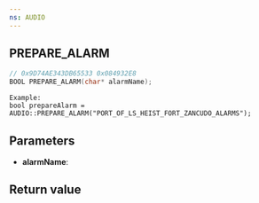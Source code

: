 ```yaml
---
ns: AUDIO
---
```

## PREPARE_ALARM

```c
// 0x9D74AE343DB65533 0x084932E8
BOOL PREPARE_ALARM(char* alarmName);
```

```
Example:  
bool prepareAlarm = AUDIO::PREPARE_ALARM("PORT_OF_LS_HEIST_FORT_ZANCUDO_ALARMS");  
```

## Parameters
* **alarmName**: 

## Return value
